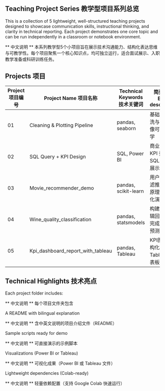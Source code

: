 ## Teaching Project Series 教学型项目系列总览

This is a collection of 5 lightweight, well-structured teaching projects designed to showcase communication skills, instructional thinking, and clarity in technical reporting. Each project demonstrates one core topic and can be run independently in a classroom or notebook environment.

** 中文说明 ** 本系列教学型5个小项目旨在展示技术沟通能力、结构化表达思维与可教学性。每个项目聚焦一个核心知识点，均可独立运行，适合面试展示、入职教学准备或科研训练任务。

## Projects 项目

| Project 项目编号 | Project Name 项目名称 | Technical Keywords 技术关键词 | 简要说明 Brief description |
|----------------|----------------------------|-----------------------------|--------------------------------|
| 01       | Cleaning & Plotting Pipeline     | pandas, seaborn             | 基础数据清洗与静态图像可视化教学     |
| 02       | SQL Query + KPI Design           | SQL, Power BI               | 商业场景中 KPI 指标的 SQL 查询与展示|
| 03       | Movie_recommender_demo           | pandas, scikit-learn        | 用户协同过滤推荐系统原理与可视化演示  |
| 04       | Wine_quality_classification      | pandas, statsmodels         | 构建一个逻辑回归模型完成二分类预测任务|
| 05       | Kpi_dashboard_report_with_tableau| pandas, Tableau             | KPI图表结构化表达、Tableau仪表板设计|

## Technical Highlights 技术亮点

Each project folder includes:

** 中文说明 ** 每个项目文件夹包含 

A README with bilingual explanation

** 中文说明 ** 含中英文说明的项目介绍文件（README）

Sample scripts ready for demo  

** 中文说明 ** 可直接演示的示例脚本

Visualizations (Power BI or Tableau) 

** 中文说明 ** 可视化成果（Power BI 或 Tableau 文件）

Lightweight dependencies (Colab-ready)

** 中文说明 ** 轻量依赖配置（支持 Google Colab 快速运行）
